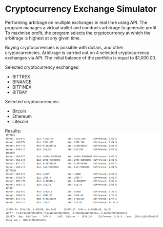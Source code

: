 # Cryptocurrency Exchange Simulator 
Performing arbitrage on multiple exchanges in real time using API.
The program manages a virtual wallet and conducts arbitrage to generate profit. 
To maximise profit, the program selects the cryptocurrency at which the arbitrage is highest at any given time. <br />

Buying cryptocurrencies is possible with dollars, and other cryptocurrencies. 
Arbitrage is carried out on 4 selected cryptocurrency exchanges via API. 
The initial balance of the portfolio is equal to $1,000.00. <br />

Selected cryptocurrency exchanges: <br />
- BITTREX
- BINANCE
- BITFINEX
- BITBAY 

Selected cryptocurrencies: <br />
- Bitcoin
- Ethereum
- Litecoin <br />

Results:
![Screenshot](exchange.png)
